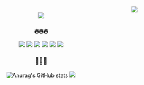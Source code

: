 <div align="right">
<a href="https://gogyoonga.tistory.com/"><img src="https://hits.seeyoufarm.com/api/count/incr/badge.svg?url=https%3A%2F%2Fgithub.com%2Fgogyoonga%2Fhit-counter&count_bg=%237E57C2&title_bg=%23FFFFFF&icon=&icon_color=%23FFFFFF&title=%F0%9F%90%BF%EF%B8%8F&edge_flat=true"/></a>
</div>

<div align="center">
<!-- header -->
  
<img src="https://capsule-render.vercel.app/api?type=waving&color=0:fce4ec,100:ffcdd2&height=180&fontAlignY=36&section=header&text=GOGYOONGA's%20GitHub%20&fontSize=35&fontColor=7e57c2" />

  <br>
  <h3> 🔥🔥🔥</h3>
  <img src="https://img.shields.io/badge/Unity-f8bbd0?style=flat-square&logo=java&logoColor=white"/>
    <img src="https://img.shields.io/badge/Java-f8bbd0?style=flat-square&logo=java&logoColor=white"/>
    <img src="https://img.shields.io/badge/JavaScript-f8bbd0?style=flat&logo=JavaScript&logoColor=white"/>
  <img src="https://img.shields.io/badge/-WellSeeCoding-222222?style=flat&logo=dart&logoColor=white"/>
      <img src="https://img.shields.io/badge/Dart-9cf?style=flat&logo=dart&logoColor=white"/>
      <img src="https://img.shields.io/badge/Flutter-9cf?style=flat&logo=flutter&logoColor=white"/>
  
  <br>
</div>
<div align="center"; float: right;>
  <h3> 💎💎💎 </h3>
  
  ![Anurag's GitHub stats](https://github-readme-stats.vercel.app/api?username=gogyoonga&show_icons=true&theme=buefy)
  <img src="https://github-readme-stats.vercel.app/api/top-langs/?username=gogyoonga&exclude_repo=dkssud8150.github.io&layout=compact&theme=buefy" />
</div>
